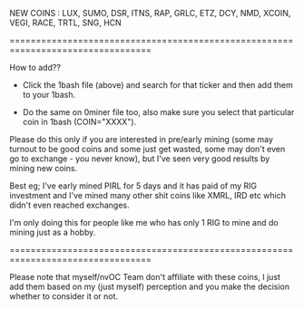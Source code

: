 NEW COINS : LUX, SUMO, DSR, ITNS, RAP, GRLC, ETZ, DCY, NMD, XCOIN, VEGI, RACE, TRTL, SNG, HCN


=================================================================================

How to add??

* Click the 1bash file (above) and search for that ticker and then add them to your 1bash.

* Do the same on 0miner file too, also make sure you select that particular coin in 1bash (COIN="XXXX").

Please do this only if you are interested in pre/early mining (some may turnout to be 
good coins and some just get wasted, some may don't even go to exchange - you never know), 
but I've seen very good results by mining new coins.

Best eg; I've early mined PIRL for 5 days and it has paid of my RIG investment and I've 
mined many other shit coins like XMRL, IRD etc which didn't even reached exchanges.

I'm only doing this for people like me who has only 1 RIG to mine and do mining just as a hobby.


=================================================================================

Please note that myself/nvOC Team don't affiliate with these coins, I just add them based on my (just myself) 
perception and you make the decision whether to consider it or not.